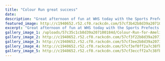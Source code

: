 ```yaml
---
title: "Colour Run great success"
date: 
description: "Great afternoon of fun at WHS today with the Sports Prefects Colour Run with all donations going to 9 year old Wanganui girl Amelia Bennett who has cancer."
featured_image: http://c1940652.r52.cf0.rackcdn.com/57cf3b42b8d39a2071001b64/good-group-shot-with-check-and-family.jpg
excerpt: "Great afternoon of fun at WHS today with the Sports Prefects Colour Run with all donations going to 9 year old Wanganui girl Amelia Bennett who has cancer."
gallery_image_1: /uploads/57c35c1cb8d39a207100184d/Colour-Run-for-Amelia-Bennett.JPG
gallery_image_2: http://c1940652.r52.cf0.rackcdn.com/57cf3f22b8d39a2071001b84/mixing-the-colours.jpg
gallery_image_3: http://c1940652.r52.cf0.rackcdn.com/57cf3ee2b8d39a2071001b82/sausage-sizzle.jpg
gallery_image_4: http://c1940652.r52.cf0.rackcdn.com/57cf3ef0ff2a7c38fb001b8b/buying-food.jpg
gallery_image_5: http://c1940652.r52.cf0.rackcdn.com/57cf3eccff2a7c38fb001b89/start-of-run.jpg
---
```


